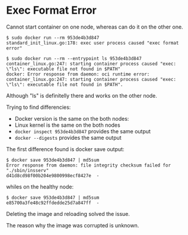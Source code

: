 # Exec Format Error

Cannot start container on one node, whereas can do it on the other one.

```
$ sudo docker run --rm 953de4b3d847
standard_init_linux.go:178: exec user process caused "exec format error"
```

```
$ sudo docker run --rm --entrypoint ls 953de4b3d847
container_linux.go:247: starting container process caused "exec: \"ls\": executable file not found in $PATH"
docker: Error response from daemon: oci runtime error: container_linux.go:247: starting container process caused "exec: \"ls\": executable file not found in $PATH".
```

Although "ls" is definitelly there and works on the other node.

Trying to find differencies:

- Docker version is the same on the both nodes:
- Linux kernel is the same on the both nodes
- `docker inspect 953de4b3d847` provides the same output
- `docker --digests` provides the same output

The first difference found is docker save output:

```
$ docker save 953de4b3d847 | md5sum
Error response from daemon: file integrity checksum failed for "./sbin/insserv"
d41d8cd98f00b204e9800998ecf8427e  -
```

whiles on the healthy node:

```
$ docker save 953de4b3d847 | md5sum
e85700a3fe48c92ffdedde25d7a847ff  -
```

Deleting the image and reloading solved the issue.

The reason why the image was corrupted is unknown.
